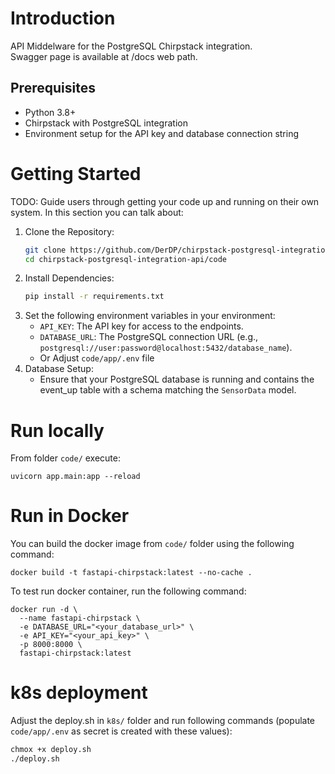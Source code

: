 # Introduction 

API Middelware for the PostgreSQL Chirpstack integration.	
Swagger page is available at /docs web path.

## Prerequisites

- Python 3.8+
- Chirpstack with PostgreSQL integration
- Environment setup for the API key and database connection string

# Getting Started
TODO: Guide users through getting your code up and running on their own system. In this section you can talk about:
1. Clone the Repository:
   ```bash
   git clone https://github.com/DerDP/chirpstack-postgresql-integration-api
   cd chirpstack-postgresql-integration-api/code
2.	Install Dependencies:
	```bash
	pip install -r requirements.txt
	```
3.	Set the following environment variables in your environment:
	- `API_KEY`: The API key for access to the endpoints.
	- `DATABASE_URL`: The PostgreSQL connection URL (e.g., `postgresql://user:password@localhost:5432/database_name`).
	- Or Adjust `code/app/.env` file
4.	Database Setup:	 	
	- Ensure that your PostgreSQL database is running and contains the event_up table with a schema matching the `SensorData` model.


# Run locally

From folder `code/` execute:


	uvicorn app.main:app --reload
	

# Run in Docker

You can build the docker image from `code/` folder using the following command:
	

	docker build -t fastapi-chirpstack:latest --no-cache .


To test run docker container, run the following command:

```
docker run -d \
  --name fastapi-chirpstack \
  -e DATABASE_URL="<your_database_url>" \
  -e API_KEY="<your_api_key>" \
  -p 8000:8000 \
  fastapi-chirpstack:latest
```

# k8s deployment
Adjust the deploy.sh in `k8s/` folder and run following commands (populate `code/app/.env` as secret is created with these values):

```bash
chmox +x deploy.sh
./deploy.sh


